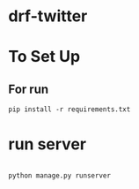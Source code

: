 # drf-twitter

# To Set Up
## For run
```shell script
pip install -r requirements.txt
``` 

# run server
```shell script

python manage.py runserver
```
